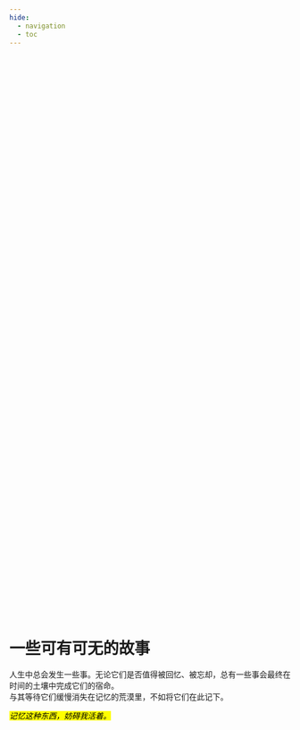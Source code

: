 ```yaml
---
hide:
  - navigation
  - toc
---
```


<style>
	.placeholder {
		height: 25vh;
		pointer-events: none;
	}
</style>

<section class="placeholder"></section>

# 一些可有可无的故事

人生中总会发生一些事。无论它们是否值得被回忆、被忘却，总有一些事会最终在时间的土壤中完成它们的宿命。  
与其等待它们缓慢消失在记忆的荒漠里，不如将它们在此记下。

<mark>_记忆这种东西，妨碍我活着。_</mark>
